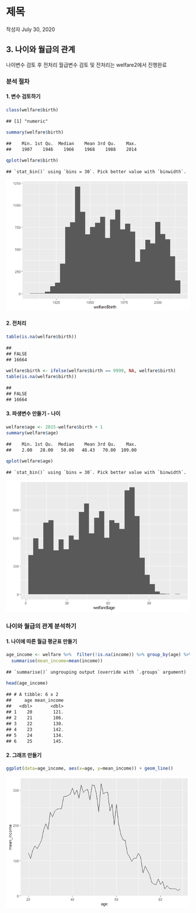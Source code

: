 제목
================
작성자
July 30, 2020

## 3\. 나이와 월급의 관계

나이변수 검토 후 전처리 월급변수 검토 및 전처리는 welfare2에서 진행완료

### 분석 절차

#### 1\. 변수 검토하기

``` r
class(welfare$birth)
```

    ## [1] "numeric"

``` r
summary(welfare$birth)
```

    ##    Min. 1st Qu.  Median    Mean 3rd Qu.    Max. 
    ##    1907    1946    1966    1968    1988    2014

``` r
qplot(welfare$birth)
```

    ## `stat_bin()` using `bins = 30`. Pick better value with `binwidth`.

![](welfare03_files/figure-gfm/unnamed-chunk-4-1.png)<!-- -->

#### 2\. 전처리

``` r
table(is.na(welfare$birth))
```

    ## 
    ## FALSE 
    ## 16664

``` r
welfare$birth <- ifelse(welfare$birth == 9999, NA, welfare$birth)
table(is.na(welfare$birth))
```

    ## 
    ## FALSE 
    ## 16664

#### 3\. 파생변수 만들기 - 나이

``` r
welfare$age <- 2015-welfare$birth + 1
summary(welfare$age)
```

    ##    Min. 1st Qu.  Median    Mean 3rd Qu.    Max. 
    ##    2.00   28.00   50.00   48.43   70.00  109.00

``` r
qplot(welfare$age)
```

    ## `stat_bin()` using `bins = 30`. Pick better value with `binwidth`.

![](welfare03_files/figure-gfm/unnamed-chunk-6-1.png)<!-- -->

### 나이와 월급의 관계 분석하기

#### 1\. 나이에 따른 월급 평균표 만들기

``` r
age_income <- welfare %>%  filter(!is.na(income)) %>% group_by(age) %>%
  summarise(mean_income=mean(income))
```

    ## `summarise()` ungrouping output (override with `.groups` argument)

``` r
head(age_income)
```

    ## # A tibble: 6 x 2
    ##     age mean_income
    ##   <dbl>       <dbl>
    ## 1    20        121.
    ## 2    21        106.
    ## 3    22        130.
    ## 4    23        142.
    ## 5    24        134.
    ## 6    25        145.

#### 2\. 그래프 만들기

``` r
ggplot(data=age_income, aes(x=age, y=mean_income)) + geom_line()
```

![](welfare03_files/figure-gfm/unnamed-chunk-8-1.png)<!-- -->
